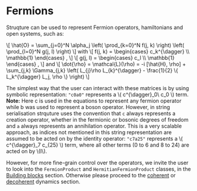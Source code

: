 # Fermions

Struqture can be used to represent Fermion operators, hamiltonians and open systems, such as:

\\[ \hat{O} = \sum_{j=0}^N \alpha_j \left( \prod_{k=0}^N f(j, k) \right) \left( \prod_{l=0}^N g(j, l) \right) \\]
with
\\[ f(j, k) = \begin{cases} c_k^{\dagger} \\\\ \mathbb{1} \end{cases} , \\]
\\[ g(j, l) = \begin{cases} c_l \\\\ \mathbb{1} \end{cases} , \\]
and 
\\[
    \dot{\rho} = \mathcal{L}(\rho) = -i \[\hat{H}, \rho\] + \sum_{j,k} \Gamma_{j,k} \left( L_{j}\rho L_{k}^{\dagger} - \frac{1}{2} \\{ L_k^{\dagger} L_j, \rho \\} \right)
\\]

The simplest way that the user can interact with these matrices is by using symbolic representation: `"c0a0"` represents a \\( c^{\dagger}\_0\ c\_0 \\) term.
**Note:** Here c is used in the equations to represent any fermion operator while b was used to represent a boson operator. However, in string serialisation strquture uses the convention that `c` always represents a creation operator, whether in the fermionic or bosonic degrees of freedom and `a` always represents an annihilation operator.
This is a very scalable approach, as indices not mentioned in this string representation are assumed to be acted on by the identity operator: `"c7a25"` represents a \\( c^{\dagger}\_7 c\_{25} \\) term, where all other terms (0 to 6 and 8 to 24) are acted on by \\(I\\).

However, for more fine-grain control over the operators, we invite the user to look into the `FermionProduct` and `HermitianFermionProduct` classes, in the [Building blocks](./products.md) section. Otherwise please proceed to the [coherent](./noisefree.md) or [decoherent](./noisy.md) dynamics section.
